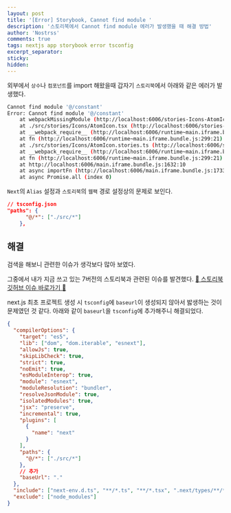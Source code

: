 ```yaml
---
layout: post
title: '[Error] Storybook, Cannot find module '
description: '스토리북에서 Cannot find module 에러가 발생했을 때 해결 방법'
author: 'Nostrss'
comments: true
tags: nextjs app storybook error tsconfig
excerpt_separator:
sticky:
hidden:
---
```


외부에서 `상수`나 `컴포넌트`를 import 해왔을때 갑자기 `스토리북`에서 아래와 같은 에러가 발생했다.

```bash
Cannot find module '@/constant'
Error: Cannot find module '@/constant'
    at webpackMissingModule (http://localhost:6006/stories-Icons-AtomIcon-stories.iframe.bundle.js:66:50)
    at ./src/stories/Icons/AtomIcon.tsx (http://localhost:6006/stories-Icons-AtomIcon-stories.iframe.bundle.js:66:135)
    at __webpack_require__ (http://localhost:6006/runtime~main.iframe.bundle.js:28:33)
    at fn (http://localhost:6006/runtime~main.iframe.bundle.js:299:21)
    at ./src/stories/Icons/AtomIcon.stories.ts (http://localhost:6006/stories-Icons-AtomIcon-stories.iframe.bundle.js:16:67)
    at __webpack_require__ (http://localhost:6006/runtime~main.iframe.bundle.js:28:33)
    at fn (http://localhost:6006/runtime~main.iframe.bundle.js:299:21)
    at http://localhost:6006/main.iframe.bundle.js:1632:10
    at async importFn (http://localhost:6006/main.iframe.bundle.js:1733:27)
    at async Promise.all (index 0)
```

`Next`의 `Alias` 설정과 `스토리북`의 `웹팩` 경로 설정상의 문제로 보인다.

```json
// tsconfig.json
"paths": {
      "@/*": ["./src/*"]
    },
```

## 해결

검색을 해보니 관련한 이슈가 생각보다 많아 보였다.

그중에서 내가 지금 쓰고 있는 7버전의 스토리북과 관련된 이슈를 발견했다.
[🔗 스토리북 깃허브 이슈 바로가기 🔗](https://github.com/storybookjs/storybook/issues/21901)

next.js 최초 프로젝트 생성 시 `tsconfig`에 `baseurl`이 생성되지 않아서 밣생하는 것이 문제였던 것 같다.
아래와 같이 `baseurl`을 `tsconfig`에 추가해주니 해결되었다.

```json
{
  "compilerOptions": {
    "target": "es5",
    "lib": ["dom", "dom.iterable", "esnext"],
    "allowJs": true,
    "skipLibCheck": true,
    "strict": true,
    "noEmit": true,
    "esModuleInterop": true,
    "module": "esnext",
    "moduleResolution": "bundler",
    "resolveJsonModule": true,
    "isolatedModules": true,
    "jsx": "preserve",
    "incremental": true,
    "plugins": [
      {
        "name": "next"
      }
    ],
    "paths": {
      "@/*": ["./src/*"]
    },
    // 추가
    "baseUrl": "."
  },
  "include": ["next-env.d.ts", "**/*.ts", "**/*.tsx", ".next/types/**/*.ts"],
  "exclude": ["node_modules"]
}
```

